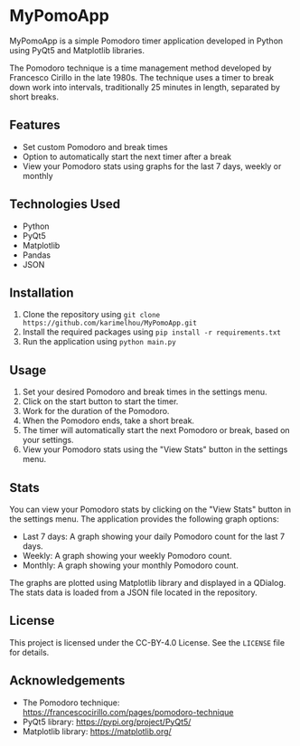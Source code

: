 # MyPomoApp

MyPomoApp is a simple Pomodoro timer application developed in Python using PyQt5 and Matplotlib libraries.

The Pomodoro technique is a time management method developed by Francesco Cirillo in the late 1980s. The technique uses a timer to break down work into intervals, traditionally 25 minutes in length, separated by short breaks.

## Features

- Set custom Pomodoro and break times
- Option to automatically start the next timer after a break
- View your Pomodoro stats using graphs for the last 7 days, weekly or monthly

## Technologies Used

- Python
- PyQt5
- Matplotlib
- Pandas
- JSON

## Installation

1. Clone the repository using `git clone https://github.com/karimelhou/MyPomoApp.git`
2. Install the required packages using `pip install -r requirements.txt`
3. Run the application using `python main.py`

## Usage

1. Set your desired Pomodoro and break times in the settings menu.
2. Click on the start button to start the timer.
3. Work for the duration of the Pomodoro.
4. When the Pomodoro ends, take a short break.
5. The timer will automatically start the next Pomodoro or break, based on your settings.
6. View your Pomodoro stats using the "View Stats" button in the settings menu.

## Stats

You can view your Pomodoro stats by clicking on the "View Stats" button in the settings menu. The application provides the following graph options:

- Last 7 days: A graph showing your daily Pomodoro count for the last 7 days.
- Weekly: A graph showing your weekly Pomodoro count.
- Monthly: A graph showing your monthly Pomodoro count.

The graphs are plotted using Matplotlib library and displayed in a QDialog. The stats data is loaded from a JSON file located in the repository.

## License

This project is licensed under the CC-BY-4.0 License. See the `LICENSE` file for details.

## Acknowledgements

- The Pomodoro technique: https://francescocirillo.com/pages/pomodoro-technique
- PyQt5 library: https://pypi.org/project/PyQt5/
- Matplotlib library: https://matplotlib.org/
